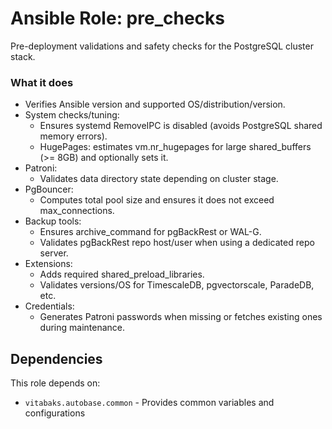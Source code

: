 # Ansible Role: pre_checks

Pre-deployment validations and safety checks for the PostgreSQL cluster stack.

### What it does
- Verifies Ansible version and supported OS/distribution/version.
- System checks/tuning:
  - Ensures systemd RemoveIPC is disabled (avoids PostgreSQL shared memory errors).
  - HugePages: estimates vm.nr_hugepages for large shared_buffers (>= 8GB) and optionally sets it.
- Patroni:
  - Validates data directory state depending on cluster stage.
- PgBouncer:
  - Computes total pool size and ensures it does not exceed max_connections.
- Backup tools:
  - Ensures archive_command for pgBackRest or WAL-G.
  - Validates pgBackRest repo host/user when using a dedicated repo server.
- Extensions:
  - Adds required shared_preload_libraries.
  - Validates versions/OS for TimescaleDB, pgvectorscale, ParadeDB, etc.
- Credentials:
  - Generates Patroni passwords when missing or fetches existing ones during maintenance.

## Dependencies

This role depends on:
- `vitabaks.autobase.common` - Provides common variables and configurations
